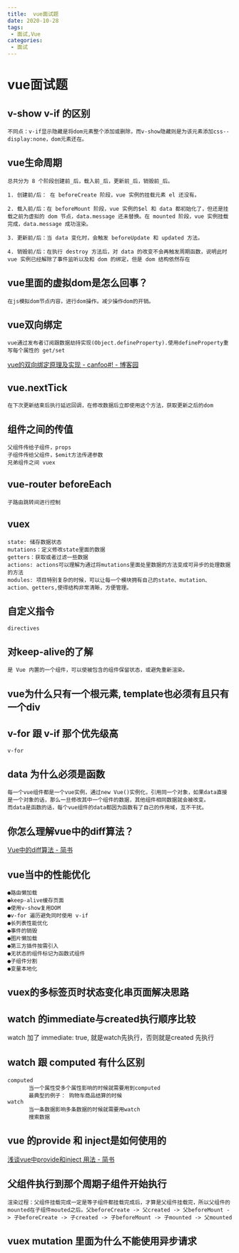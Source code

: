 ```yaml
---
title:  vue面试题
date: 2020-10-28
tags:
 - 面试,Vue
categories:
 - 面试
---
```


# vue面试题
##  v-show v-if 的区别
	不同点：v-if显示隐藏是将dom元素整个添加或删除，而v-show隐藏则是为该元素添加css--display:none，dom元素还在。

##  vue生命周期
	总共分为 8 个阶段创建前_后，载入前_后，更新前_后，销毁前_后。

	1. 创建前/后： 在 beforeCreate 阶段，vue 实例的挂载元素 el 还没有。
	
	2. 载入前/后：在 beforeMount 阶段，vue 实例的$el 和 data 都初始化了，但还是挂载之前为虚拟的 dom 节点，data.message 还未替换。在 mounted 阶段，vue 实例挂载完成，data.message 成功渲染。
	
	3. 更新前/后：当 data 变化时，会触发 beforeUpdate 和 updated 方法。
	
	4. 销毁前/后：在执行 destroy 方法后，对 data 的改变不会再触发周期函数，说明此时 vue 实例已经解除了事件监听以及和 dom 的绑定，但是 dom 结构依然存在
	
##  vue里面的虚拟dom是怎么回事？
	在js模拟dom节点内容，进行dom操作。减少操作dom的开销。

## vue双向绑定
	vue通过发布者订阅跟数据劫持实现(Object.defineProperty).使用defineProperty重写每个属性的 get/set
[vue的双向绑定原理及实现 - canfoo#! - 博客园](https://www.cnblogs.com/canfoo/p/6891868.html)

## vue.nextTick
	在下次更新结束后执行延迟回调，在修改数据后立即使用这个方法，获取更新之后的dom

## 组件之间的传值
	父组件传给子组件，props
	子组件传给父组件，$emit方法传递参数
	兄弟组件之间 vuex

## vue-router beforeEach
    子路由跳转间进行控制

## vuex
    state: 储存数据状态
    mutations：定义修改state里面的数据
    getters：获取或者过滤一些数据
    actions: actions可以理解为通过将mutations里面处里数据的方法变成可异步的处理数据的方法
    modules: 项目特别复杂的时候，可以让每一个模块拥有自己的state、mutation、action、getters,使得结构非常清晰，方便管理。

## 自定义指令
    directives

## 对keep-alive的了解
	是 Vue 内置的一个组件，可以使被包含的组件保留状态，或避免重新渲染。

## vue为什么只有一个根元素, template也必须有且只有一个div

## v-for 跟 v-if 那个优先级高
    v-for

## data 为什么必须是函数
	每一个vue组件都是一个vue实例，通过new Vue()实例化，引用同一个对象，如果data直接是一个对象的话，那么一旦修改其中一个组件的数据，其他组件相同数据就会被改变。
    而data是函数的话，每个vue组件的data都因为函数有了自己的作用域，互不干扰。

## 你怎么理解vue中的diff算法？
[Vue中的diff算法 - 简书](https://www.jianshu.com/p/4f67c3f216a0)

## vue当中的性能优化
    ●路由懒加载
    ●keep-alive缓存页面
    ●使用v-show复用DOM
    ●v-for 遍历避免同时使用 v-if
    ●长列表性能优化
    ●事件的销毁
    ●图片懒加载
    ●第三方插件按需引入
    ●无状态的组件标记为函数式组件
    ●子组件分割
    ●变量本地化

##  vuex的多标签页时状态变化串页面解决思路

## watch 的immediate与created执行顺序比较
watch 加了 immediate: true, 就是watch先执行，否则就是created 先执行
## watch 跟 computed 有什么区别
    computed 　　　　
    　　　　当一个属性受多个属性影响的时候就需要用到computed
    　　　　最典型的例子： 购物车商品结算的时候
    watch
    　　　　当一条数据影响多条数据的时候就需要用watch
    　　　　搜索数据

## vue 的provide 和 inject是如何使用的
[浅谈vue中provide和inject 用法 - 简书](https://www.jianshu.com/p/d34a7df4cd6a)

## 父组件执行到那个周期子组件开始执行
	渲染过程：父组件挂载完成一定是等子组件都挂载完成后，才算是父组件挂载完，所以父组件的mounted在子组件mouted之后。父beforeCreate -> 父created -> 父beforeMount -> 子beforeCreate -> 子created -> 子beforeMount -> 子mounted -> 父mounted

## vuex mutation 里面为什么不能使用异步请求
 